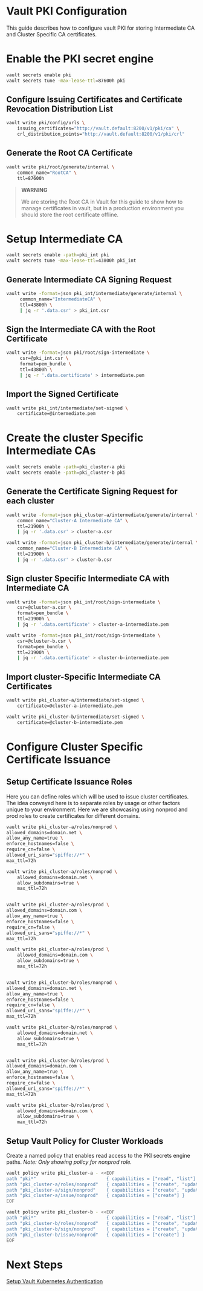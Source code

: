 # Vault PKI Configuration
This guide describes how to configure vault PKI for storing Intermediate CA and Cluster Specific CA certificates.

# Enable the PKI secret engine

```bash
vault secrets enable pki
vault secrets tune -max-lease-ttl=87600h pki
```

## Configure Issuing Certificates and Certificate Revocation Distribution List

```bash
vault write pki/config/urls \
    issuing_certificates="http://vault.default:8200/v1/pki/ca" \
    crl_distribution_points="http://vault.default:8200/v1/pki/crl"
```

## Generate the Root CA Certificate

```bash
vault write pki/root/generate/internal \
    common_name="RootCA" \
    ttl=87600h
```

> **WARNING**
>
> We are storing the Root CA in Vault for this guide to show how to manage certificates in vault, but in a production environment you should store the root certificate offline.
>

# Setup Intermediate CA

```bash
vault secrets enable -path=pki_int pki
vault secrets tune -max-lease-ttl=43800h pki_int
```

## Generate Intermediate CA Signing Request

```bash
vault write -format=json pki_int/intermediate/generate/internal \
     common_name="IntermediateCA" \
     ttl=43800h \
     | jq -r '.data.csr' > pki_int.csr
```

## Sign the Intermediate CA with the Root Certificate

```bash
vault write -format=json pki/root/sign-intermediate \
     csr=@pki_int.csr \
     format=pem_bundle \
     ttl=43800h \
     | jq -r '.data.certificate' > intermediate.pem    
```

## Import the Signed Certificate

```bash
vault write pki_int/intermediate/set-signed \
    certificate=@intermediate.pem    
```

# Create the cluster Specific Intermediate CAs

```bash
vault secrets enable -path=pki_cluster-a pki
vault secrets enable -path=pki_cluster-b pki
```

## Generate the Certificate Signing Request for each cluster

```bash
vault write -format=json pki_cluster-a/intermediate/generate/internal \
    common_name="Cluster-A Intermediate CA" \
    ttl=21900h \
    | jq -r '.data.csr' > cluster-a.csr

vault write -format=json pki_cluster-b/intermediate/generate/internal \
    common_name="Cluster-B Intermediate CA" \
    ttl=21900h \
    | jq -r '.data.csr' > cluster-b.csr    
```

## Sign cluster Specific Intermediate CA with Intermediate CA

```bash
vault write -format=json pki_int/root/sign-intermediate \
    csr=@cluster-a.csr \
    format=pem_bundle \
    ttl=21900h \
    | jq -r '.data.certificate' > cluster-a-intermediate.pem    

vault write -format=json pki_int/root/sign-intermediate \
    csr=@cluster-b.csr \
    format=pem_bundle \
    ttl=21900h \
    | jq -r '.data.certificate' > cluster-b-intermediate.pem    
```

## Import cluster-Specific Intermediate CA Certificates

```bash
vault write pki_cluster-a/intermediate/set-signed \
    certificate=@cluster-a-intermediate.pem

vault write pki_cluster-b/intermediate/set-signed \
    certificate=@cluster-b-intermediate.pem
```

# Configure Cluster Specific Certificate Issuance

## Setup Certificate Issuance Roles
Here you can define roles which will be used to issue cluster certificates. The idea conveyed here is to separate roles by usage or other factors unique to your environment. Here we are showcasing using nonprod and prod roles to create certificates for different domains.

```bash
vault write pki_cluster-a/roles/nonprod \
allowed_domains=domain.net \
allow_any_name=true \
enforce_hostnames=false \
require_cn=false \
allowed_uri_sans="spiffe://*" \
max_ttl=72h

vault write pki_cluster-a/roles/nonprod \
    allowed_domains=domain.net \
    allow_subdomains=true \
    max_ttl=72h


vault write pki_cluster-a/roles/prod \
allowed_domains=domain.com \
allow_any_name=true \
enforce_hostnames=false \
require_cn=false \
allowed_uri_sans="spiffe://*" \
max_ttl=72h

vault write pki_cluster-a/roles/prod \
    allowed_domains=domain.com \
    allow_subdomains=true \
    max_ttl=72h    


vault write pki_cluster-b/roles/nonprod \
allowed_domains=domain.net \
allow_any_name=true \
enforce_hostnames=false \
require_cn=false \
allowed_uri_sans="spiffe://*" \
max_ttl=72h

vault write pki_cluster-b/roles/nonprod \
    allowed_domains=domain.net \
    allow_subdomains=true \
    max_ttl=72h


vault write pki_cluster-b/roles/prod \
allowed_domains=domain.com \
allow_any_name=true \
enforce_hostnames=false \
require_cn=false \
allowed_uri_sans="spiffe://*" \
max_ttl=72h

vault write pki_cluster-b/roles/prod \
    allowed_domains=domain.com \
    allow_subdomains=true \
    max_ttl=72h    
```
## Setup Vault Policy for Cluster Workloads

Create a named policy that enables read access to the PKI secrets engine paths. *Note: Only showing policy for nonprod role.*

```bash
vault policy write pki_cluster-a - <<EOF
path "pki*"                          { capabilities = ["read", "list"] }
path "pki_cluster-a/roles/nonprod"   { capabilities = ["create", "update"] }
path "pki_cluster-a/sign/nonprod"    { capabilities = ["create", "update"] }
path "pki_cluster-a/issue/nonprod"   { capabilities = ["create"] }
EOF

vault policy write pki_cluster-b - <<EOF
path "pki*"                          { capabilities = ["read", "list"] }
path "pki_cluster-b/roles/nonprod"   { capabilities = ["create", "update"] }
path "pki_cluster-b/sign/nonprod"    { capabilities = ["create", "update"] }
path "pki_cluster-b/issue/nonprod"   { capabilities = ["create"] }
EOF
```

# Next Steps

[Setup Vault Kubernetes Authentication](./vault-kubernetes-authentication.md)

